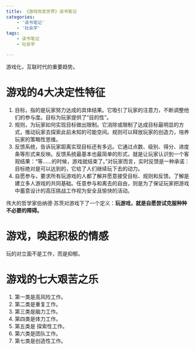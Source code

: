 ```yaml
---
title: 《游戏改变世界》读书笔记
categories:
    - '读书笔记'
    - '社会学'
tags:
    - 读书笔记
    - 社会学

---
```




游戏化，互联时代的重要趋势。

<!--more-->

# 游戏的4大决定性特征

1. 目标，指的是玩家努力达成的具体结果。它吸引了玩家的注意力，不断调整他们的参与度。目标为玩家提供了“目的性”。
2. 规则，为玩家如何实现目标做出限制。它消除或限制了达成目标最明显的方式，推动玩家去探索此前未知的可能空间。规则可以释放玩家的创造力，培养玩家的策略性思维。
3. 反馈系统，告诉玩家距离实现目标还有多远。它通过点数、级别、得分、进度条等形式来反映。反馈系统最基本也最简单的形式，就是让玩家认识到一个客观结果：“等……的时候，游戏就结束了。”对玩家而言，实时反馈是一种承诺：目标绝对是可以达到的，它给了人们继续玩下去的动力。
4. 自愿参与，要求所有玩游戏的人都了解并愿意接受目标、规则和反馈。了解是建立多人游戏的共同基础。任意参与和离去的自由，则是为了保证玩家把游戏中蓄意设计的高压挑战工作视为安全且愉快的活动。



伟大的哲学家伯纳德·苏茨对游戏下了一个定义：**玩游戏，就是自愿尝试克服种种不必要的障碍。**



# 游戏，唤起积极的情感

玩的对立面不是工作，而是抑郁。



# 游戏的七大艰苦之乐

1. 第一类是高风险工作。
2. 第二类是重复工作。
3. 第三类是脑力工作。
4. 第四类是体力工作。
5. 第五类是 探索性工作。
6. 第六类是团队工作。
7. 第七类是创造性工作。

